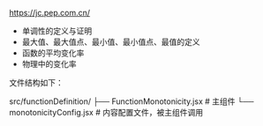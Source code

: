 https://jc.pep.com.cn/

- 单调性的定义与证明
- 最大值、最大值点、最小值、最小值点、最值的定义
- 函数的平均变化率
- 物理中的变化率

文件结构如下：

src/functionDefinition/
├── FunctionMonotonicity.jsx  # 主组件
└── monotonicityConfig.jsx    # 内容配置文件，被主组件调用
